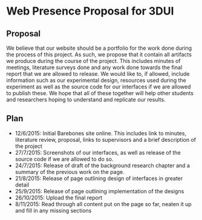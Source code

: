 # Web Presence Proposal for 3DUI

## Proposal

We believe that our website should be a portfolio for the work done during the process of this project. As such, we propose that it contain all artifacts we produce during the course of the project. This includes minutes of meetings, literature surveys done and any work done towards the final report that we are allowed to release. We would like to, if allowed, include information such as our experimental design, resources used during the experiment as well as the source code for our
interfaces if we are allowed to publish these. We hope that all of these together will help other students and researchers hoping to understand and replicate our results.

## Plan

- 12/6/2015: Initial Barebones site online. This includes link to minutes, literature review, proposal, links to supervisors and a brief description of the project
- 27/7/2015: Screenshots of our interfaces, as well as release of the source code if we are allowed to do so.
- 24/7/2015: Release of draft of the background research chapter and a summary of the previous work on the page. 
- 21/8/2015: Release of page outlining design of interfaces in greater detail
- 25/9/2015: Release of page outlining implementation of the designs 
- 26/10/2015: Upload the final report
- 8/11/2015: Read through all content put on the page so far, neaten it up and fill in any missing sections
